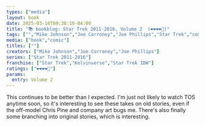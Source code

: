 ```yaml
---
types: ["media"]
layout: book
date: 2025-03-16T09:38:10-04:00
title: "📚 bookblog: Star Trek 2011-2016, Volume 2  (❤️❤️❤️❤️🖤)"
tags: ["","Mike Johnson","Joe Corroney","Joe Phillips","Star Trek","comics"]
media: ["book","comic"]
titles: [""]
creators: ["Mike Johnson","Joe Corroney","Joe Phillips"]
series: ["Star Trek 2011-2016"]
franchise: ["Star Trek","Kelvinverse","Star Trek IDW"]
ratings: ["❤️❤️❤️❤️🖤"]
params:
  entry: Volume 2
---
```


This continues to be better than I expected. I'm just not likely to watch TOS anytime soon, so it's interesting to see these takes on old stories, even if the off-model Chris Pine and company art bugs me. There's also finally some branching into original stories, which is interesting.